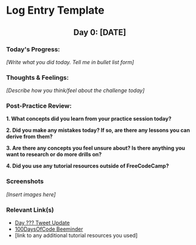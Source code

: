 # Log Entry Template


<h2 align="center"> Day 0: [DATE]</h2>

### **Today's Progress**: 

_[Write what you did today. Tell me in bullet list form]_

### **Thoughts & Feelings**: 

_[Describe how you think/feel about the challenge today]_


### **Post-Practice Review**:

**1. What concepts did you learn from your practice session today?**



**2. Did you make any mistakes today? If so, are there any lessons you can derive from them?**



**3. Are there any concepts you feel unsure about? Is there anything you want to research or do more drills on?**



**4. Did you use any tutorial resources outside of FreeCodeCamp?**



### **Screenshots**

_[Insert images here]_


### **Relevant Link(s)**
- [Day ??? Tweet Update]()
- [100DaysOfCode Beeminder](https://www.beeminder.com/andrasv/100daysofcode)
- [link to any additional tutorial resources you used]

